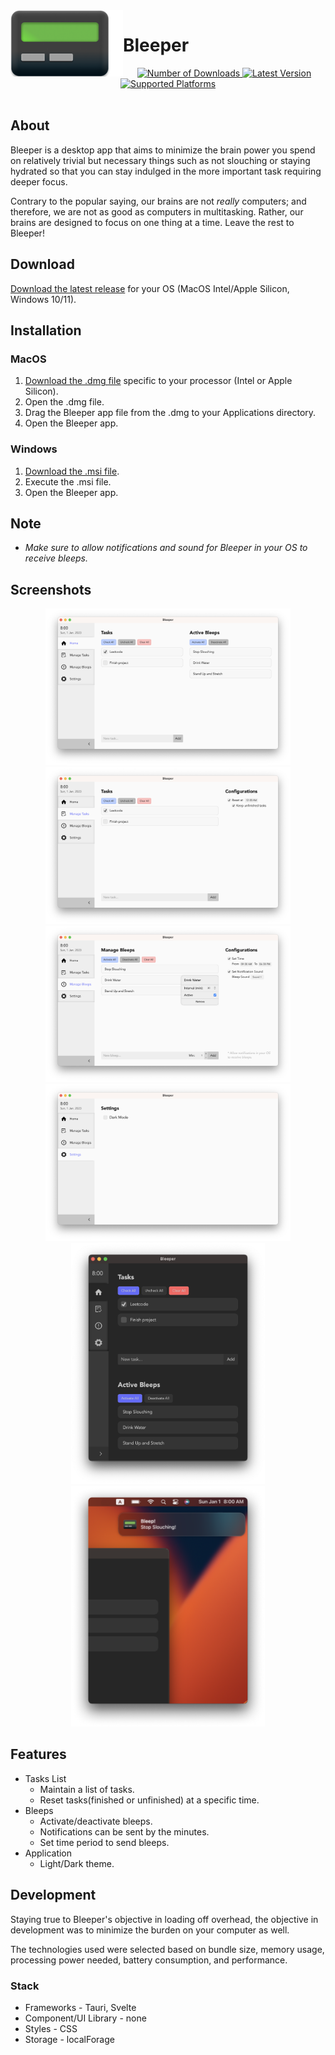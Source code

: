 <img src=".github/bleeper-logo.png" alt="App Icon" align="left" width="180px"/>

<div>
  <h1>Bleeper</h1>
  
  <div align="center">
    <!-- shields -->
    <!-- downloads -->
    <a href="https://github.com/Kakamotobi/bleeper/releases">
      <img src="https://img.shields.io/github/downloads/Kakamotobi/bleeper/total" alt="Number of Downloads"/>
    </a>
    <!-- version -->
    <a href="https://github.com/Kakamotobi/bleeper/releases">
      <img src="https://img.shields.io/github/v/release/Kakamotobi/bleeper" alt="Latest Version"/>
    </a>
    <!-- platform -->
    <a href="https://github.com/Kakamotobi/bleeper">
      <img src="https://img.shields.io/badge/platform-macos%20%7C%20windows-lightgrey" alt="Supported Platforms"/>
    </a>
  </div>
</div>

</br>

## About

Bleeper is a desktop app that aims to minimize the brain power you spend on relatively trivial but necessary things such as not slouching or staying hydrated so that you can stay indulged in the more important task requiring deeper focus.

Contrary to the popular saying, our brains are not _really_ computers; and therefore, we are not as good as computers in multitasking. Rather, our brains are designed to focus on one thing at a time. Leave the rest to Bleeper!

## Download

[Download the latest release](https://github.com/Kakamotobi/bleeper/releases) for your OS (MacOS Intel/Apple Silicon, Windows 10/11).

## Installation

### MacOS

1. [Download the .dmg file](https://github.com/Kakamotobi/bleeper/releases) specific to your processor (Intel or Apple Silicon).
2. Open the .dmg file.
3. Drag the Bleeper app file from the .dmg to your Applications directory.
4. Open the Bleeper app.

### Windows

1. [Download the .msi file](https://github.com/Kakamotobi/bleeper/releases).
2. Execute the .msi file.
3. Open the Bleeper app.

## Note

- _Make sure to allow notifications and sound for Bleeper in your OS to receive bleeps._

## Screenshots

<div align="center">
  <img src=".github/01-home.png" width="392px" />
  <img src=".github/02-tasks.png" width="392px" />
  <img src=".github/03-bleeps.png" width="392px" />
  <img src=".github/04-settings.png" width="392px" />
  <img src=".github/05-dark.png" width="310px" />
  <img src=".github/06-notification.png" width="310px" />
</div>

## Features

- Tasks List
  - Maintain a list of tasks.
  - Reset tasks(finished or unfinished) at a specific time.
- Bleeps
  - Activate/deactivate bleeps.
  - Notifications can be sent by the minutes.
  - Set time period to send bleeps.
- Application
  - Light/Dark theme.

## Development

Staying true to Bleeper's objective in loading off overhead, the objective in development was to minimize the burden on your computer as well.

The technologies used were selected based on bundle size, memory usage, processing power needed, battery consumption, and performance.

### Stack

- Frameworks - Tauri, Svelte
- Component/UI Library - none
- Styles - CSS
- Storage - localForage

